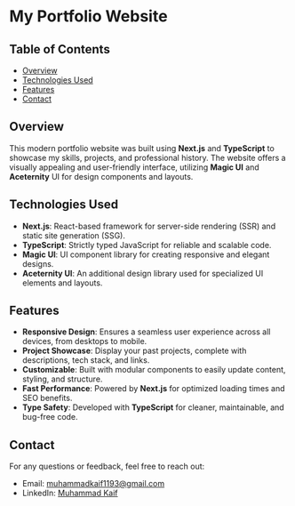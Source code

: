 # My Portfolio Website

## Table of Contents

- [Overview](#overview)
- [Technologies Used](#technologies-used)
- [Features](#features)
- [Contact](#contact)

## Overview

This modern portfolio website was built using **Next.js** and **TypeScript** to showcase my skills, projects, and professional history. The website offers a visually appealing and user-friendly interface, utilizing **Magic UI** and **Aceternity** UI for design components and layouts.

## Technologies Used

- **Next.js**: React-based framework for server-side rendering (SSR) and static site generation (SSG).
- **TypeScript**: Strictly typed JavaScript for reliable and scalable code.
- **Magic UI**: UI component library for creating responsive and elegant designs.
- **Aceternity UI**: An additional design library used for specialized UI elements and layouts.

## Features

- **Responsive Design**: Ensures a seamless user experience across all devices, from desktops to mobile.
- **Project Showcase**: Display your past projects, complete with descriptions, tech stack, and links.
- **Customizable**: Built with modular components to easily update content, styling, and structure.
- **Fast Performance**: Powered by **Next.js** for optimized loading times and SEO benefits.
- **Type Safety**: Developed with **TypeScript** for cleaner, maintainable, and bug-free code.

## Contact

For any questions or feedback, feel free to reach out:

- Email: [muhammadkaif1193@gmail.com](mailto:muhammadkaif1193@gmail.com)
- LinkedIn: [Muhammad Kaif](https://www.linkedin.com/in/mkaif56)
